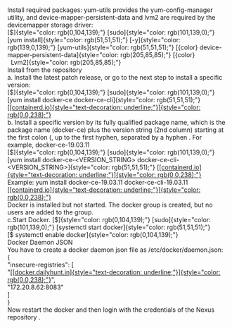 \
Install required packages: yum-utils provides the yum-config-manager
utility, and device-mapper-persistent-data and lvm2 are required by the
devicemapper storage driver:\
[\$]{style="color: rgb(0,104,139);"}
[sudo]{style="color: rgb(101,139,0);"} [yum
install]{style="color: rgb(51,51,51);"}
[-y]{style="color: rgb(139,0,139);"}
[yum-utils]{style="color: rgb(51,51,51);"} [{color}
device-mapper-persistent-data]{style="color: rgb(205,85,85);"} [{color}\
  Lvm2]{style="color: rgb(205,85,85);"}\
Install from the repository\
a. Install the latest patch release, or go to the next step to install a
specific version:\
[\$]{style="color: rgb(0,104,139);"}
[sudo]{style="color: rgb(101,139,0);"} [yum install docker-ce
docker-ce-cli]{style="color: rgb(51,51,51);"}
[[[containerd.io]{style="text-decoration: underline;"}]{style="color: rgb(0,0,238);"}](http://containerd.io)\
b. Install a specific version by its fully qualified package name, which
is the package name (docker-ce) plus the version string (2nd column)
starting at the first colon (, up to the first hyphen, separated by a
hyphen . For example, docker-ce-19.03.11\
[\$]{style="color: rgb(0,104,139);"}
[sudo]{style="color: rgb(101,139,0);"} [yum install
docker-ce-\<VERSION_STRING\>
docker-ce-cli-\<VERSION_STRING\>]{style="color: rgb(51,51,51);"}
[[[containerd.io]{style="text-decoration: underline;"}]{style="color: rgb(0,0,238);"}](http://containerd.io)\
Example: yum install docker-ce-19.03.11 docker-ce-cli-19.03.11
[[[containerd.io]{style="text-decoration: underline;"}]{style="color: rgb(0,0,238);"}](http://containerd.io)\
Docker is installed but not started. The docker group is created, but no
users are added to the group.\
c.Start Docker. [\$]{style="color: rgb(0,104,139);"}
[sudo]{style="color: rgb(101,139,0);"} [systemctl start
docker]{style="color: rgb(51,51,51);"}\
[\$ systemctl enable docker]{style="color: rgb(0,104,139);"}\
Docker Daemon JSON \
You have to create a docker daemon json file as
/etc/docker/daemon.json:\
{\
\"insecure-registries\": \[\
\"[[[docker.dailyhunt.in]{style="text-decoration: underline;"}]{style="color: rgb(0,0,238);"}](http://docker.dailyhunt.in)\",\
\"172.20.8.62:8083\"\
\]\
}\
Now restart the docker and then login with the credentials of the Nexus
repository .
